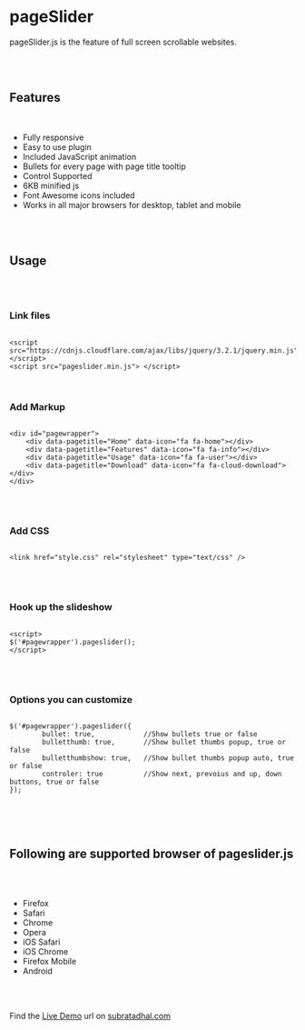 <h1>pageSlider</h1>
<p>pageSlider.js is the feature of full screen scrollable websites. 
</p>
</br>
</br>
<h2>Features</h2><br />
<ul class="feature">
    <li>Fully responsive</li>
    <li>Easy to use plugin</li>
    <li>Included JavaScript animation</li>
    <li>Bullets for every page with page title tooltip</li>
    <li>Control Supported</li>
    <li>6KB minified js</li>
    <li>Font Awesome icons included</li>
    <li>Works in all major browsers for desktop, tablet and mobile</li>
</ul>
<br />
<br />
<h2>Usage</h2><br />
<br />
<h3>Link files</h3>
<pre>
<code>
&lt;script src="https://cdnjs.cloudflare.com/ajax/libs/jquery/3.2.1/jquery.min.js"&gt; &lt;/script&gt;
&lt;script src="pageslider.min.js"&gt; &lt;/script&gt;</code>
</pre> 
<br />
<h3>Add Markup</h3>
<pre>
<code>
&lt;div id="pagewrapper"&gt;
    &lt;div data-pagetitle="Home" data-icon="fa fa-home"&gt;&lt;/div&gt;
    &lt;div data-pagetitle="Features" data-icon="fa fa-info"&gt;&lt;/div&gt;
    &lt;div data-pagetitle="Usage" data-icon="fa fa-user"&gt;&lt;/div&gt;
    &lt;div data-pagetitle="Download" data-icon="fa fa-cloud-download"&gt;&lt;/div&gt;            
&lt;/div&gt;
</code>
</pre>
<br />
<h3>Add CSS</h3>
<pre>
<code>
&lt;link href="style.css" rel="stylesheet" type="text/css" /&gt;
</code>
</pre>
<br />
<h3>Hook up the slideshow</h3>
<pre>
<code>
&lt;script&gt;
$('#pagewrapper').pageslider();
&lt;/script&gt;
</code>
</pre>
<br />
<h3>Options you can customize</h3>
<pre>
<code>
$('#pagewrapper').pageslider({
        bullet: true,            //Show bullets true or false
        bulletthumb: true,       //Show bullet thumbs popup, true or false
        bulletthumbshow: true,   //Show bullet thumbs popup auto, true or false
        controler: true          //Show next, prevoius and up, down buttons, true or false
});
</code>
</pre>
<br />
<br />
<h2>Following are supported browser of pageslider.js</h2>
<br />
<br />
<ul class="feature fleft">
    <li>Firefox</li>
    <li>Safari </li>
    <li>Chrome</li>
    <li>Opera</li>
    <li>iOS Safari</li>
    <li>iOS Chrome</li>
    <li>Firefox Mobile</li>
    <li>Android</li>
</ul>
<br />
<br />
<p> Find the <a href="http://subratadhal.com/jquery/pageslider/" target="_blank">Live Demo</a> url on <a href="http://subratadhal.com/" target="_blank">subratadhal.com</a></p>

